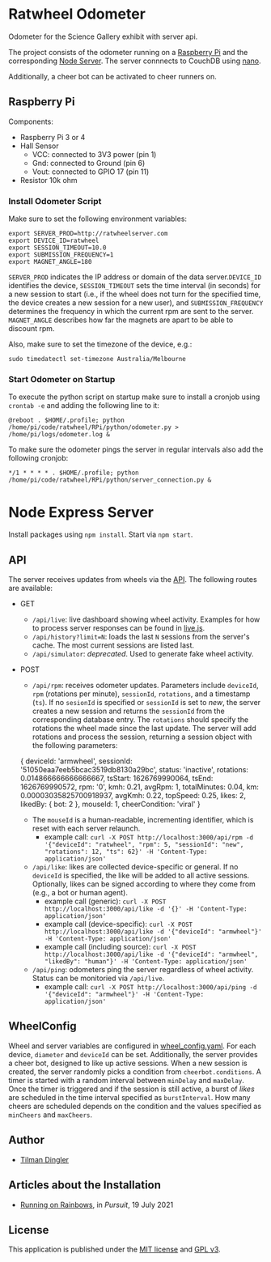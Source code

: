 # Ratwheel Odometer
Odometer for the Science Gallery exhibit with server api.

The project consists of the odometer running on a [Raspberry Pi](/RPi) and the corresponding [Node Server](/server). The server connnects to CouchDB using [nano](https://www.npmjs.com/package/nano).

Additionally, a cheer bot can be activated to cheer runners on.

## Raspberry Pi 
Components:
- Raspberry Pi 3 or 4
- Hall Sensor
	- VCC: connected to 3V3 power (pin 1)
	- Gnd: connected to Ground (pin 6)
	- Vout: connected to GPIO 17 (pin 11)
- Resistor 10k ohm

### Install Odometer Script

Make sure to set the following environment variables:
    
    export SERVER_PROD=http://ratwheelserver.com
    export DEVICE_ID=ratwheel
    export SESSION_TIMEOUT=10.0
    export SUBMISSION_FREQUENCY=1
    export MAGNET_ANGLE=180

``SERVER_PROD`` indicates the IP address or domain of the data server.``DEVICE_ID`` identifies the device, ``SESSION_TIMEOUT`` sets the time interval (in seconds) for a new session to start (i.e., if the wheel does not turn for the specified time, the device creates a new session for a new user), and ``SUBMISSION_FREQUENCY`` determines the frequency in which the current rpm are sent to the server. ``MAGNET_ANGLE`` describes how far the magnets are apart to be able to discount rpm.

Also, make sure to set the timezone of the device, e.g.:

    sudo timedatectl set-timezone Australia/Melbourne

### Start Odometer on Startup
To execute the python script on startup make sure to install a cronjob using
``crontab -e``
and adding the following line to it:

    @reboot . $HOME/.profile; python /home/pi/code/ratwheel/RPi/python/odometer.py > /home/pi/logs/odometer.log &

To make sure the odometer pings the server in regular intervals also add the following cronjob:

    */1 * * * * . $HOME/.profile; python /home/pi/code/ratwheel/RPi/python/server_connection.py &

# Node Express Server

Install packages using ``npm install``. Start via ``npm start``.

## API

The server receives updates from wheels via the [API](server/routes/api.js). The following routes are available:

- GET
    - ``/api/live``: live dashboard showing wheel activity. Examples for how to process server responses can be found in [live.js](server/public/javascripts/live.js).
    - ``/api/history?limit=N``: loads the last ``N`` sessions from the server's cache. The most current sessions are listed last.
    - ``/api/simulator``: *deprecated*. Used to generate fake wheel activity.
- POST
    - ``/api/rpm``: receives odometer updates. Parameters include ``deviceId``, ``rpm`` (rotations per minute), ``sessionId``, ``rotations``, and a timestamp (``ts``). If no ``sesionId`` is specified or ``sessionId`` is set to *new*, the server creates a new session and returns the ``sessionId`` from the corresponding database entry. The ``rotations`` should specify the rotations the wheel made since the last update. The server will add rotations and process the session, returning a session object with the following parameters:

    { 
        deviceId: 'armwheel',
        sessionId: '51050eaa7eeb5bcac3519db8130a29bc',
        status: 'inactive',
        rotations: 0.014866666666666667,
        tsStart: 1626769990064,
        tsEnd: 1626769990572,
        rpm: '0',
        kmh: 0.21,
        avgRpm: 1, 
        totalMinutes: 0.04,
        km: 0.00003035825700918937,
        avgKmh: 0.22,
        topSpeed: 0.25,
        likes: 2,
        likedBy: { bot: 2 },
        mouseId: 1,
        cheerCondition: 'viral' 
    }

    - The ``mouseId`` is a human-readable, incrementing identifier, which is reset with each server relaunch. 
        - example call: ``curl -X POST http://localhost:3000/api/rpm -d '{"deviceId": "ratwheel", "rpm": 5, "sessionId": "new", "rotations": 12, "ts": 62}' -H 'Content-Type: application/json'``
    - ``/api/like``: likes are collected device-specific or general. If no ``deviceId`` is specified, the like will be added to all active sessions. Optionally, likes can be signed according to where they come from (e.g., a bot or human agent).
        - example call (generic): ``curl -X POST http://localhost:3000/api/like -d '{}' -H 'Content-Type: application/json'``
        - example call (device-specific): ``curl -X POST http://localhost:3000/api/like -d '{"deviceId": "armwheel"}' -H 'Content-Type: application/json'``
        - example call (including source): ``curl -X POST http://localhost:3000/api/like -d '{"deviceId": "armwheel", "likedBy": "human"}' -H 'Content-Type: application/json'``
    - ``/api/ping``: odometers ping the server regardless of wheel activity. Status can be monitoried via ``/api/live``. 
        - example call: ``curl -X POST http://localhost:3000/api/ping -d '{"deviceId": "armwheel"}' -H 'Content-Type: application/json'``

## WheelConfig

Wheel and server variables are configured in [wheel_config.yaml](server/wheel_config.yaml). For each device, ``diameter`` and ``deviceId`` can be set. Additionally, the server provides a cheer bot, designed to like up active sessions. When a new session is created, the server randomly picks a condition from ``cheerbot.conditions``. A timer is started with a random interval between ``minDelay`` and ``maxDelay``. Once the timer is triggered and if the session is still active, a burst of *likes* are scheduled in the time interval specified as ``burstInterval``. How many cheers are scheduled depends on the condition and the values specified as ``minCheers`` and ``maxCheers``.

## Author
- [Tilman Dingler](https://github.com/Til-D/)

## Articles about the Installation
- [Running on Rainbows](https://pursuit.unimelb.edu.au/articles/running-on-rainbows), in *Pursuit*, 19 July 2021

## License
This application is published under the [MIT license](http://www.opensource.org/licenses/mit-license) and [GPL v3](http://opensource.org/licenses/GPL-3.0). 